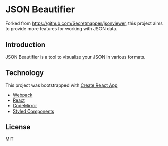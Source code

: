 # JSON Beautifier

Forked from https://github.com/Secretmapper/jsonviewer, this project aims to provide more features for working with JSON data.

## Introduction

JSON Beautifier is a tool to visualize your JSON in various formats.

## Technology

This project was bootstrapped with [Create React App](https://github.com/facebookincubator/create-react-app)

- [Webpack](https://webpack.github.io/)
- [React](https://facebook.github.io/react/)
- [CodeMirror](http://codemirror.net)
- [Styled Components](https://github.com/styled-components/styled-components)

## License

MIT
